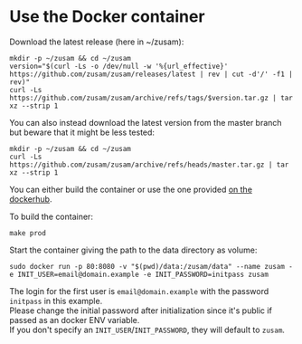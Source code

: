 Use the Docker container
========================

Download the latest release (here in ~/zusam):
```
mkdir -p ~/zusam && cd ~/zusam
version="$(curl -Ls -o /dev/null -w '%{url_effective}' https://github.com/zusam/zusam/releases/latest | rev | cut -d'/' -f1 | rev)"
curl -Ls https://github.com/zusam/zusam/archive/refs/tags/$version.tar.gz | tar xz --strip 1
```

You can also instead download the latest version from the master branch but beware that it might be less tested:
```
mkdir -p ~/zusam && cd ~/zusam
curl -Ls https://github.com/zusam/zusam/archive/refs/heads/master.tar.gz | tar xz --strip 1
```

You can either build the container or use the one provided [on the dockerhub](https://hub.docker.com/r/zusam/zusam).

To build the container:
```
make prod
```

Start the container giving the path to the data directory as volume:
```
sudo docker run -p 80:8080 -v "$(pwd)/data:/zusam/data" --name zusam -e INIT_USER=email@domain.example -e INIT_PASSWORD=initpass zusam
```

The login for the first user is `email@domain.example` with the password `initpass` in this example.  
Please change the initial password after initialization since it's public if passed as an docker ENV variable.  
If you don't specify an `INIT_USER`/`INIT_PASSWORD`, they will default to `zusam`.
